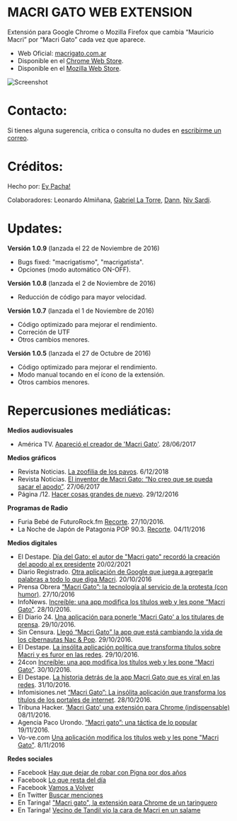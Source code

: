 # MACRI GATO WEB EXTENSION
Extensión para Google Chrome o Mozilla Firefox que cambia “Mauricio Macri” por “Macri Gato” cada vez que aparece.

- Web Oficial: [macrigato.com.ar](http://macrigato.com.ar)
- Disponible en el [Chrome Web
   Store](https://chrome.google.com/webstore/detail/macri-gato/lnjjbgjmogkocampmlmikfggonalliej).
- Disponible en el [Mozilla Web
   Store](https://addons.mozilla.org/es/firefox/addon/macrigato).
   
![Screenshot](https://raw.githubusercontent.com/eypacha/macri-gato/master/screenshots/google-888.jpg)

# Contacto:
Si tienes alguna sugerencia, crítica o consulta no dudes en [escribirme un correo](mailto:info@macrigato.com.ar?Subject=Macri%20Gato).

# Créditos:
Hecho por: [Ey Pacha!](http://eypacha.com.ar)

Colaboradores: Leonardo Almiñana, [Gabriel La Torre](https://github.com/shizus), [Dann](https://twitter.com/Dannroda), [Niv Sardi](https://github.com/xaiki).

# Updates:

**Versión 1.0.9** (lanzada el 22 de Noviembre de 2016)
* Bugs fixed: "macrigatismo", "macrigatista".
* Opciones (modo automático ON-OFF).

**Versión 1.0.8** (lanzada el 2 de Noviembre de 2016)
* Reducción de código para mayor velocidad.

**Versión 1.0.7** (lanzada el 1 de Noviembre de 2016)
* Código optimizado para mejorar el rendimiento.
* Correción de UTF
* Otros cambios menores.

**Versión 1.0.5** (lanzada el 27 de Octubre de 2016)
* Código optimizado para mejorar el rendimiento.
* Modo manual tocando en el ícono de la extensión.
* Otros cambios menores.

# Repercusiones mediáticas:

**Medios audiovisuales**
* América TV. [Apareció el creador de 'Macri Gato'](https://www.youtube.com/watch?v=DEOSNAA-_IQ). 28/06/2017

**Medios gráficos**
* Revista Noticias. [La zoofilia de los pavos](https://noticias.perfil.com/2018/12/06/la-zoofilia-de-los-pavos/). 6/12/2018
* Revista Noticias. [El inventor de Macri Gato: “No creo que se pueda sacar el apodo”](https://noticias.perfil.com/2017/06/27/el-inventor-de-macri-gato-no-creo-que-se-pueda-sacar-el-apodo/). 27/06/2017
* Página /12. [Hacer cosas grandes de nuevo](https://www.pagina12.com.ar/11238-hacer-cosas-grandes-de-nuevo). 29/12/2016 

**Programas de Radio**
* Furia Bebé de FuturoRock.fm [Recorte](https://soundcloud.com/ey-pacha/macrigato-en-furia-bebe). 27/10/2016.
* La Noche de Japón de Patagonia POP 90.3. [Recorte](https://soundcloud.com/ey-pacha/macrigato-en-la-noche-de-japon). 04/11/2016

**Medios digitales**
* El Destape. [Día del Gato: el autor de "Macri gato" recordó la creación del apodo al ex presidente](https://www.eldestapeweb.com/atr/mauricio-macri/dia-del-gato-el-autor-de-macri-gato-recordo-la-creacion-del-apodo-al-ex-presiente-202122017240) 20/02/2021
* Diario Registrado. [Otra aplicación de Google que juega a agregarle palabras a todo lo que diga Macri](http://www.diarioregistrado.com/sociedad/otra-aplicacion-de-google-que-juega-a-agregarle-palabras-a-todo-lo-que-diga-macri_a5808e4400c297bac2b684fd9). 20/10/2016 
* Prensa Obrera [“Macri Gato”: la tecnología al servicio de la protesta (con humor)](https://prensaobrera.com/cultura/macri-gato-la-tecnologia-al-servicio-de-la-protesta-con-humor/). 27/10/2016
* InfoNews. [Increíble: una app modifica los títulos web y les pone “Macri Gato”](www.infonews.com/nota/303057). 28/10/2016.
* El Diario 24. [Una aplicación para ponerle 'Macri Gato' a los titulares de prensa](http://www.eldiario24.com/nota/argentina/386596/aplicacion-para-ponerle-macri-gato-titulares-prensa.htm). 29/10/2016.
* Sin Censura. [Llegó “Macri Gato” la app que está cambiando la vida de los cibernautas Nac & Pop](http://sincensura.com.ar/2016/10/29/llego-cambiando-cibernautas/). 29/10/2016.
* El Destape. [La insólita aplicación política que transforma títulos sobre Macri y es furor en las redes](http://www.eldestapeweb.com/la-insolita-aplicacion-politica-que-transforma-titulos-macri-y-es-furor-las-redes-n22233). 29/10/2016.
* 24con  [Increíble: una app modifica los títulos web y les pone “Macri Gato”](http://www.24con.com/nota/157071-increible-una-app-modifica-los-titulos-web-y-les-pone-macri-gato/). 30/10/2016.
* El Destape. [La historia detrás de la app Macri Gato que es viral en las redes](http://www.eldestapeweb.com/la-historia-detras-la-app-macri-gato-que-es-viral-las-redes-sociales-n22270). 31/10/2016.
* Infomisiones.net [“Macri Gato”: La insólita aplicación que transforma los títulos de los portales de internet](http://www.infomisiones.net/macri-gato-la-insolita-aplicacion-que-transforma-los-titulos-de-los-portales-de-internet/). 28/10/2016.
* Tribuna Hacker. [‘Macri Gato’ una extensión para Chrome (indispensable)](http://www.tribunahacker.com.ar/2016/11/macri-gato-gato-una-extension-para-chrome-indispensable) 08/11/2016.
* Agencia Paco Urondo. [“Macri gato”: una táctica de lo popular](http://agenciapacourondo.com.ar/secciones/relampagos/21256-macri-gato-una-tactica-de-lo-popular) 19/11/2016.
* Vo-ve.com [Una aplicación modifica los títulos web y les pone "Macri Gato"](http://vo-ve.com/nota/20594/Politica/Una-aplicacion-modifica-los-titulos-web-y-les-pone-Macri-Gato). 8/11/2016

**Redes sociales**
* Facebook [Hay que dejar de robar con Pigna por dos años](https://www.facebook.com/permalink.php?story_fbid=728271650658740&id=211627212323189)
* Facebook [Lo que resta del día](https://www.facebook.com/loquerestaunr/posts/1135118389871106)
* Facebook [Vamos a Volver](https://www.facebook.com/VamosAVolverNoticias/posts/1275940152479747)
* En Twitter [Buscar menciones](https://twitter.com/search?q=macrigato.com.ar)
* En Taringa! ["Macri gato", la extensión para Chrome de un taringuero](www.taringa.net/posts/noticias/19635334)
* En Taringa! [Vecino de Tandil vio la cara de Macri en un salame](https://www.taringa.net/post/info/19641022/Vecino-de-Tandil-vio-la-cara-de-Macri-en-un-salame.html)
